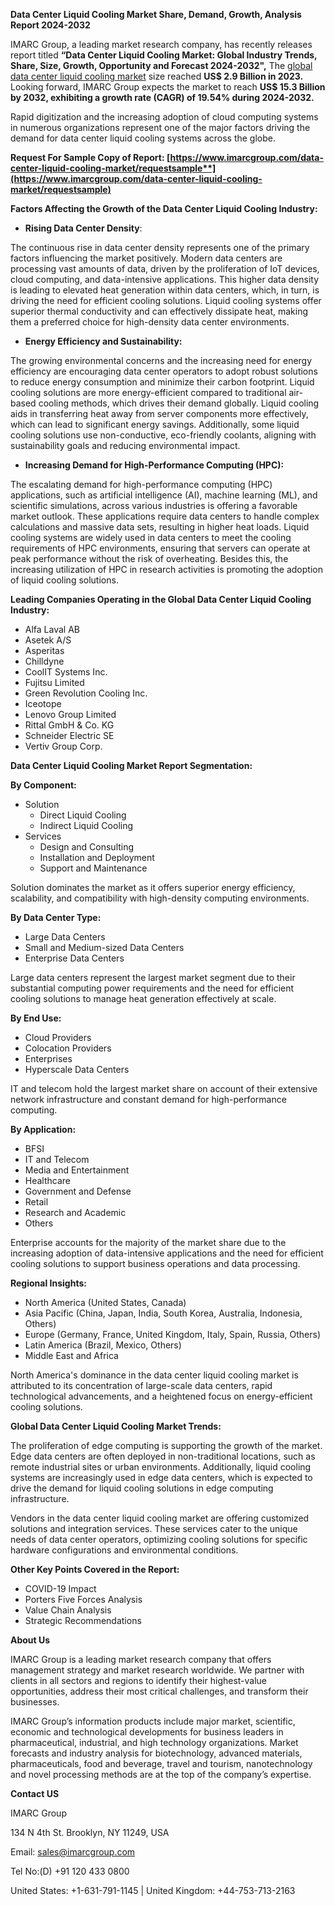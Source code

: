 ﻿**Data Center Liquid Cooling Market Share, Demand, Growth, Analysis Report 2024-2032**

IMARC Group, a leading market research company, has recently releases report titled **“Data Center Liquid Cooling Market: Global Industry Trends, Share, Size, Growth, Opportunity and Forecast 2024-2032",** The [global data center liquid cooling market](https://www.imarcgroup.com/data-center-liquid-cooling-market) size reached **US$ 2.9 Billion in 2023.** Looking forward, IMARC Group expects the market to reach **US$ 15.3 Billion by 2032, exhibiting a growth rate (CAGR) of 19.54% during 2024-2032.**

Rapid digitization and the increasing adoption of cloud computing systems in numerous organizations represent one of the major factors driving the demand for data center liquid cooling systems across the globe.

**Request For Sample Copy of Report: [https://www.imarcgroup.com/data-center-liquid-cooling-market/requestsample**](https://www.imarcgroup.com/data-center-liquid-cooling-market/requestsample)**

**Factors Affecting the Growth of the Data Center Liquid Cooling Industry:**

- **Rising Data Center Density**:

The continuous rise in data center density represents one of the primary factors influencing the market positively. Modern data centers are processing vast amounts of data, driven by the proliferation of IoT devices, cloud computing, and data-intensive applications. This higher data density is leading to elevated heat generation within data centers, which, in turn, is driving the need for efficient cooling solutions. Liquid cooling systems offer superior thermal conductivity and can effectively dissipate heat, making them a preferred choice for high-density data center environments.

- **Energy Efficiency and Sustainability:**

The growing environmental concerns and the increasing need for energy efficiency are encouraging data center operators to adopt robust solutions to reduce energy consumption and minimize their carbon footprint. Liquid cooling solutions are more energy-efficient compared to traditional air-based cooling methods, which drives their demand globally. Liquid cooling aids in transferring heat away from server components more effectively, which can lead to significant energy savings. Additionally, some liquid cooling solutions use non-conductive, eco-friendly coolants, aligning with sustainability goals and reducing environmental impact.

- **Increasing Demand for High-Performance Computing (HPC):**

The escalating demand for high-performance computing (HPC) applications, such as artificial intelligence (AI), machine learning (ML), and scientific simulations, across various industries is offering a favorable market outlook. These applications require data centers to handle complex calculations and massive data sets, resulting in higher heat loads. Liquid cooling systems are widely used in data centers to meet the cooling requirements of HPC environments, ensuring that servers can operate at peak performance without the risk of overheating. Besides this, the increasing utilization of HPC in research activities is promoting the adoption of liquid cooling solutions.

**Leading Companies Operating in the Global Data Center Liquid Cooling Industry:**

- Alfa Laval AB
- Asetek A/S
- Asperitas
- Chilldyne
- CoolIT Systems Inc.
- Fujitsu Limited
- Green Revolution Cooling Inc.
- Iceotope
- Lenovo Group Limited
- Rittal GmbH & Co. KG
- Schneider Electric SE
- Vertiv Group Corp.

**Data Center Liquid Cooling Market Report Segmentation:**

**By Component:**

- Solution
  - Direct Liquid Cooling
  - Indirect Liquid Cooling
- Services
  - Design and Consulting
  - Installation and Deployment
  - Support and Maintenance

Solution dominates the market as it offers superior energy efficiency, scalability, and compatibility with high-density computing environments.

**By Data Center Type:**

- Large Data Centers
- Small and Medium-sized Data Centers
- Enterprise Data Centers

Large data centers represent the largest market segment due to their substantial computing power requirements and the need for efficient cooling solutions to manage heat generation effectively at scale.

**By End Use:**

- Cloud Providers
- Colocation Providers
- Enterprises
- Hyperscale Data Centers

IT and telecom hold the largest market share on account of their extensive network infrastructure and constant demand for high-performance computing.

**By Application:**

- BFSI
- IT and Telecom
- Media and Entertainment
- Healthcare
- Government and Defense
- Retail
- Research and Academic
- Others

Enterprise accounts for the majority of the market share due to the increasing adoption of data-intensive applications and the need for efficient cooling solutions to support business operations and data processing.

**Regional Insights:**

- North America (United States, Canada)
- Asia Pacific (China, Japan, India, South Korea, Australia, Indonesia, Others)
- Europe (Germany, France, United Kingdom, Italy, Spain, Russia, Others)
- Latin America (Brazil, Mexico, Others)
- Middle East and Africa

North America's dominance in the data center liquid cooling market is attributed to its concentration of large-scale data centers, rapid technological advancements, and a heightened focus on energy-efficient cooling solutions.

**Global Data Center Liquid Cooling Market Trends:**

The proliferation of edge computing is supporting the growth of the market. Edge data centers are often deployed in non-traditional locations, such as remote industrial sites or urban environments. Additionally, liquid cooling systems are increasingly used in edge data centers, which is expected to drive the demand for liquid cooling solutions in edge computing infrastructure.

Vendors in the data center liquid cooling market are offering customized solutions and integration services. These services cater to the unique needs of data center operators, optimizing cooling solutions for specific hardware configurations and environmental conditions.

**Other Key Points Covered in the Report:**

- COVID-19 Impact
- Porters Five Forces Analysis
- Value Chain Analysis
- Strategic Recommendations

**About Us**

IMARC Group is a leading market research company that offers management strategy and market research worldwide. We partner with clients in all sectors and regions to identify their highest-value opportunities, address their most critical challenges, and transform their businesses.

IMARC Group’s information products include major market, scientific, economic and technological developments for business leaders in pharmaceutical, industrial, and high technology organizations. Market forecasts and industry analysis for biotechnology, advanced materials, pharmaceuticals, food and beverage, travel and tourism, nanotechnology and novel processing methods are at the top of the company’s expertise.

**Contact US**

IMARC Group

134 N 4th St. Brooklyn, NY 11249, USA

Email: sales@imarcgroup.com

Tel No:(D) +91 120 433 0800

United States: +1-631-791-1145 | United Kingdom: +44-753-713-2163
